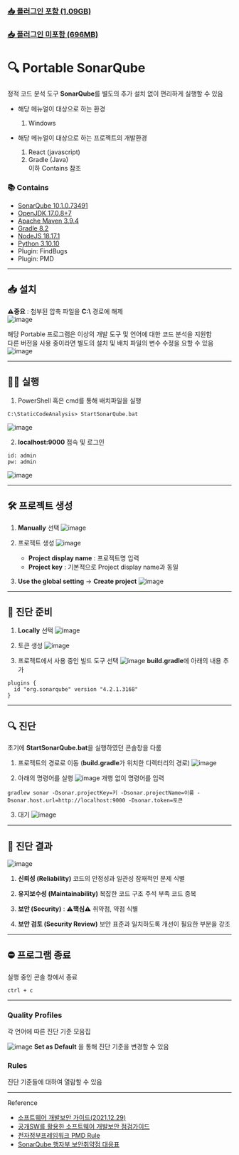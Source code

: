 ### [📥️ 플러그인 포함 (1.09GB)](https://drive.google.com/open?id=1A5LsWv1XZ70j1onYTFyVOTSqL5z6H8pL&usp=drive_fs)
### [📥️ 플러그인 미포함 (696MB)](https://drive.google.com/open?id=1AAypVbSScndX4peayZE9xHUkDp1nejeP&usp=drive_fs)

# 🔍️ Portable SonarQube

정적 코드 분석 도구 **SonarQube**를 별도의 추가 설치 없이 편리하게 실행할 수 있음

- 해당 메뉴얼이 대상으로 하는 환경

  1. Windows

- 해당 메뉴얼이 대상으로 하는 프로젝트의 개발환경

  1. React (javascript)
  2. Gradle (Java)  
  이하 Contains 참조

### 📚️ Contains
- [SonarQube 10.1.0.73491](https://www.sonarsource.com/open-source-editions/)
- [OpenJDK 17.0.8+7](https://adoptium.net/temurin/releases/)
- [Apache Maven 3.9.4](https://maven.apache.org/download.cgi)
- [Gradle 8.2](https://gradle.org/releases/)
- [NodeJS 18.17.1](https://nodejs.org/ko/download)
- [Python 3.10.10](https://www.python.org/downloads/windows/)
- Plugin: FindBugs
- Plugin: PMD

___
## 📥️ 설치

**⚠️중요** : 첨부된 압축 파일을 **C:\\** 경로에 해제  
![image](https://github.com/SJ70/SonarQubePortable/assets/50670730/a710b399-1597-422d-aab1-8c84e468ef11)

해당 Portable 프로그램은 이상의 개발 도구 및 언어에 대한 코드 분석을 지원함  
다른 버전을 사용 중이라면 별도의 설치 및 배치 파일의 변수 수정을 요할 수 있음  
![image](https://github.com/SJ70/SonarQubePortable/assets/50670730/c58e2b38-3afa-45ca-b808-b03af27f7e87)

___
## 🏃‍♂ 실행

1. PowerShell 혹은 cmd를 통해 배치파일을 실행
``` 
C:\StaticCodeAnalysis> StartSonarQube.bat
```
![image](https://github.com/SJ70/SonarQubePortable/assets/50670730/054e3378-238c-42d1-8063-7f890400ff39)

2. **localhost:9000** 접속 및 로그인
```
id: admin
pw: admin
```
![image](https://github.com/SJ70/SonarQubePortable/assets/50670730/2f9a948e-fde7-4e9e-8cc4-4c145c77e48d)

___
## 🛠️ 프로젝트 생성

1. **Manually** 선택
![image](https://github.com/SJ70/SonarQubePortable/assets/50670730/6e875ca3-decb-4a5f-9b52-63b015a317eb)

2. 프로젝트 생성
![image](https://github.com/SJ70/SonarQubePortable/assets/50670730/4a7cff7b-0a71-4793-98b1-8eb9c155cbbe)
   - **Project display name** : 프로젝트명 입력
   - **Project key** : 기본적으로 Project display name과 동일

3. **Use the global setting** -> **Create project**
![image](https://github.com/SJ70/SonarQubePortable/assets/50670730/160751d2-26db-4bab-a48e-1799048b46f8)

___
## 🔎 진단 준비

1. **Locally** 선택
![image](https://github.com/SJ70/SonarQubePortable/assets/50670730/ac96cf00-6d8d-451c-a115-eb934a68816d)

2. 토큰 생성
![image](https://github.com/SJ70/SonarQubePortable/assets/50670730/140e03d0-5464-4a0f-8f1b-f3acae171f55)

3. 프로젝트에서 사용 중인 빌드 도구 선택
![image](https://github.com/SJ70/SonarQubePortable/assets/50670730/fd95c848-2d42-49b3-9858-b228c282874a)
**build.gradle**에 아래의 내용 추가
```
plugins {
  id "org.sonarqube" version "4.2.1.3168"
}
```

___
## 🔍️ 진단

초기에 **StartSonarQube.bat**을 실행하였던 콘솔창을 다룸  

1. 프로젝트의 경로로 이동 (**build.gradle**가 위치한 디렉터리의 경로)
![image](https://github.com/SJ70/SonarQubePortable/assets/50670730/3d64a761-f60c-461f-be5d-41ac0cbbba23)

2. 아래의 명령어를 실행
![image](https://github.com/SJ70/SonarQubePortable/assets/50670730/24b7d95d-ffcd-4ba4-9c3b-46404206559f)
개행 없이 명령어를 입력
```
gradlew sonar -Dsonar.projectKey=키 -Dsonar.projectName=이름 -Dsonar.host.url=http://localhost:9000 -Dsonar.token=토큰
```

3. 대기
![image](https://github.com/SJ70/SonarQubePortable/assets/50670730/5376f8e7-30b6-447b-a18e-670cbd73ac37)

___
## 📄 진단 결과

![image](https://github.com/SJ70/SonarQubePortable/assets/50670730/71ee659f-b029-45b1-bdef-d73cd465aa36)

1. **신뢰성 (Reliability)**
코드의 안정성과 일관성
잠재적인 문제 식별

2. **유지보수성 (Maintainability)**
복잡한 코드 구조
주석 부족
코드 중복

3. **보안 (Security)** : **⚠️핵심⚠️**
취약점, 약점 식별

4. **보안 검토 (Security Review)**
보안 표준과 일치하도록 개선이 필요한 부분을 강조


___
## ⛔️ 프로그램 종료
실행 중인 콘솔 창에서 종료  
```
ctrl + c
```

---
### Quality Profiles
각 언어에 따른 진단 기준 모음집  

![image](https://github.com/SJ70/SonarQubePortable/assets/50670730/4131e627-fc76-4d3b-9d0e-8da2acc4206f)
**Set as Default** 을 통해 진단 기준을 변경할 수 있음  

### Rules
진단 기준들에 대하여 열람할 수 있음  

___
Reference
- [소프트웨어 개발보안 가이드(2021.12.29)](https://www.kisa.or.kr/2060204/form?postSeq=5&lang_type=KO&page=1)
- [공개SW를 활용한 소프트웨어 개발보안 점검가이드](https://www.kisa.or.kr/2060204/form?postSeq=10&lang_type=KO)
- [전자정부프레임워크 PMD Rule](https://www.egovframe.go.kr/wiki/doku.php?id=egovframework:dev:imp:inspection)
- [SonarQube 행자부 보안취약점 대응표](https://confluence.curvc.com/pages/releaseview.action?pageId=33327477)
